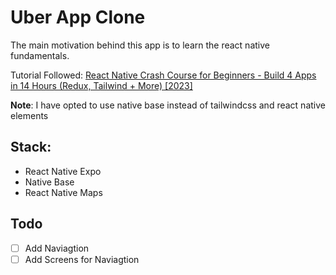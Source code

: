 # Uber App Clone

The main motivation behind this app is to learn the react native fundamentals.

Tutorial Followed: [React Native Crash Course for Beginners - Build 4 Apps in 14 Hours (Redux, Tailwind + More) [2023]](https://www.youtube.com/watch?v=AkEnidfZnCU&t=15227s)

**Note**: I have opted to use native base instead of tailwindcss and react native elements 

## Stack: 
- React Native Expo
- Native Base
- React Native Maps

## Todo
- [ ] Add Naviagtion
- [ ] Add Screens for Naviagtion
